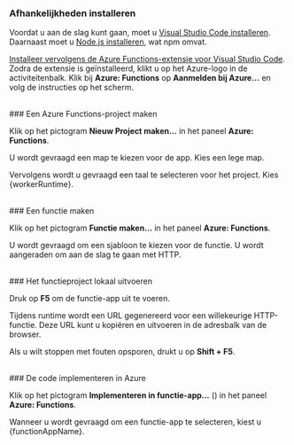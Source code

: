 ### <a name="install-dependencies"></a>Afhankelijkheden installeren

Voordat u aan de slag kunt gaan, moet u <a href="https://go.microsoft.com/fwlink/?linkid=2016593" target="_blank">Visual Studio Code installeren</a>. Daarnaast moet u <a href="https://go.microsoft.com/fwlink/?linkid=2016195" target="_blank">Node.js installeren</a>, wat npm omvat.

<a href="https://go.microsoft.com/fwlink/?linkid=2016800" target="_blank">Installeer vervolgens de Azure Functions-extensie voor Visual Studio Code</a>. Zodra de extensie is geïnstalleerd, klikt u op het Azure-logo in de activiteitenbalk. Klik bij **Azure: Functions** op **Aanmelden bij Azure...** en volg de instructies op het scherm.

<br/>
### <a name="create-an-azure-functions-project"></a>Een Azure Functions-project maken

Klik op het pictogram **Nieuw Project maken…** in het paneel **Azure: Functions**.

U wordt gevraagd een map te kiezen voor de app. Kies een lege map.

Vervolgens wordt u gevraagd een taal te selecteren voor het project. Kies {workerRuntime}.

<br/>
### <a name="create-a-function"></a>Een functie maken

Klik op het pictogram **Functie maken…** in het paneel **Azure: Functions**.

U wordt gevraagd om een sjabloon te kiezen voor de functie. U wordt aangeraden om aan de slag te gaan met HTTP.

<br/>
### <a name="run-your-function-project-locally"></a>Het functieproject lokaal uitvoeren

Druk op **F5** om de functie-app uit te voeren.

Tijdens runtime wordt een URL gegenereerd voor een willekeurige HTTP-functie. Deze URL kunt u kopiëren en uitvoeren in de adresbalk van de browser.

Als u wilt stoppen met fouten opsporen, drukt u op **Shift + F5**.

<br/>
### <a name="deploy-your-code-to-azure"></a>De code implementeren in Azure

Klik op het pictogram **Implementeren in functie-app…** (<ChevronUp/>) in het paneel **Azure: Functions**.

Wanneer u wordt gevraagd om een functie-app te selecteren, kiest u {functionAppName}.
